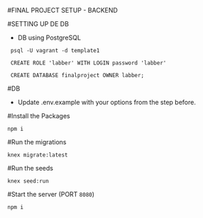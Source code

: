 #FINAL PROJECT SETUP - BACKEND

#SETTING UP DE DB

- DB using PostgreSQL
```
 psql -U vagrant -d template1
```

```
 CREATE ROLE 'labber' WITH LOGIN password 'labber'
```
```
 CREATE DATABASE finalproject OWNER labber;
```
#DB

- Update .env.example with your options from the step before.


#Install the Packages
```
npm i
```
#Run the migrations
```
knex migrate:latest
```

#Run the seeds
```
knex seed:run
```
#Start the server (PORT ```8080```)
```
npm i
```